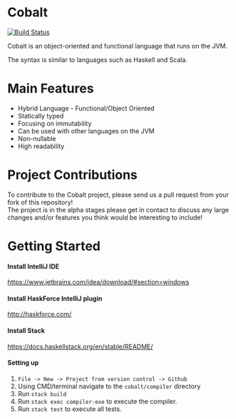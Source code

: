 # Cobalt

[![Build Status](https://travis-ci.org/Michael2109/cobalt.svg?branch=0.1.x)](https://travis-ci.org/Michael2109/cobalt)

Cobalt is an object-oriented and functional language that runs on the JVM.

The syntax is similar to languages such as Haskell and Scala.  

# Main Features
* Hybrid Language - Functional/Object Oriented
* Statically typed
* Focusing on immutability
* Can be used with other languages on the JVM
* Non-nullable
* High readability    

# Project Contributions
To contribute to the Cobalt project, please send us a pull request from your fork of this repository!  
The project is in the alpha stages please get in contact to discuss any large changes and/or features you think would be interesting to include!

# Getting Started

#### Install IntelliJ IDE
https://www.jetbrains.com/idea/download/#section=windows

#### Install HaskForce IntelliJ plugin
http://haskforce.com/

#### Install Stack 
https://docs.haskellstack.org/en/stable/README/

#### Setting up
1. `File -> New -> Project from version control -> Github`
2. Using CMD/terminal navigate to the `cobalt/compiler` directory 
3. Run `stack build` 
4. Run `stack exec compiler-exe` to execute the compiler. 
5. Run `stack test` to execute all tests. 
